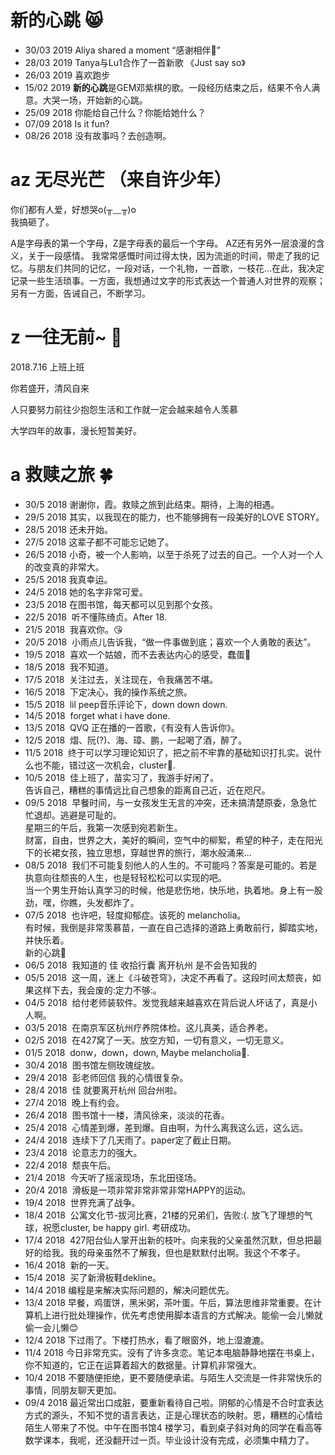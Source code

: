 # 新的心跳 :smile_cat:
* 30/03 2019 Aliya shared a moment “感谢相伴:pig:”
* 28/03 2019 Tanya与Lu1合作了一首新歌 《Just say so》
* 26/03 2019 喜欢跑步
* 15/02 2019 **新的心跳**是GEM邓紫棋的歌。一段经历结束之后，结果不令人满意。大哭一场，开始新的心跳。
* 25/09 2018 你能给自己什么？你能给她什么？
* 07/09 2018 Is it fun?
* 08/26 2018 没有故事吗？去创造啊。

# az 无尽光芒 （来自许少年）

你们都有人爱，好想哭o(╥﹏╥)o  
我搞砸了。

A是字母表的第一个字母，Z是字母表的最后一个字母。
AZ还有另外一层浪漫的含义，关于一段感情。
我常常感慨时间过得太快，因为流逝的时间，带走了我的记忆。与朋友们共同的记忆，一段对话，一个礼物，一首歌，一枝花...在此，我决定记录一些生活琐事。一方面，我想通过文字的形式表达一个普通人对世界的观察；另有一方面，告诫自己，不断学习。
# z 一往无前~ :rose:

2018.7.16 上班上班

你若盛开，清风自来

人只要努力前往少抱怨生活和工作就一定会越来越令人羡慕

大学四年的故事，漫长短暂美好。

# a 救赎之旅 :four_leaf_clover:
* 30/5 2018  谢谢你，霞。救赎之旅到此结束。期待，上海的相遇。
* 29/5 2018  其实，以我现在的能力，也不能够拥有一段美好的LOVE STORY。
* 28/5 2018  还未开始。
* 27/5 2018  这辈子都不可能忘记她了。
* 26/5 2018  小奇，被一个人影响，以至于杀死了过去的自己。一个人对一个人的改变真的非常大。
* 25/5 2018  我真幸运。
* 24/5 2018  她的名字非常可爱。
* 23/5 2018  在图书馆，每天都可以见到那个女孩。
* 22/5 2018  听不懂陈绮贞。After 18.
* 21/5 2018  我喜欢你。:kissing_heart:
* 20/5 2018  小雨点儿告诉我，“做一件事做到底；喜欢一个人勇敢的表达”。
* 19/5 2018  喜欢一个姑娘，而不去表达内心的感受，蠢蛋:egg:
* 18/5 2018  我不知道。
* 17/5 2018  关注过去，关注现在，令我痛苦不堪。
* 16/5 2018  下定决心，我的操作系统之旅。
* 15/5 2018  lil peep音乐评论下，down down down.
* 14/5 2018  forget what i have done.
* 13/5 2018  QVQ 正在播的一首歌，《有没有人告诉你》。
* 12/5 2018  熠、阮(?)、海、璋、鹏，一起喝了酒，醉了。
* 11/5 2018  终于可以学习理论知识了，把之前不牢靠的基础知识打扎实。说什么也不能，错过这一次机会，cluster:leaves:.
* 10/5 2018  佳上班了，苗实习了，我游手好闲了。<br> 告诉自己，糟糕的事情远比自己想象的距离自己近，近在咫尺。
* 09/5 2018  早餐时间，与一女孩发生无言的冲突，还未搞清楚原委，急急忙忙退却。逃避是可耻的。<br>星期三的午后，我第一次感到宛若新生。<br>财富，自由，世界之大，美好的瞬间，空气中的柳絮，希望的种子，走在阳光下的长裙女孩，独立思想，穿越世界的旅行，潮水般涌来...
* 08/5 2018  我们不可能复刻他人的人生的。不可能吗？答案是可能的。若是执意向往颓丧的人生，也是轻轻松松可以实现的吧。<br> 当一个男生开始认真学习的时候，他是悲伤地，快乐地，执着地。身上有一股劲，嘿，你瞧，头发都炸了。
* 07/5 2018  也许吧，轻度抑郁症。该死的 melancholia。<br> 有时候，我倒是非常羡慕苗，一直在自己选择的道路上勇敢前行，脚踏实地，并快乐着。<br> 新的心跳:heartbeat:
* 06/5 2018  我知道的 佳 收拾行囊 离开杭州 是不会告知我的
* 05/5 2018  这一周，迷上《斗破苍穹》，决定不再看了。这段时间太颓丧，如果这样下去，我会废的:定力不够:。
* 04/5 2018  给付老师装软件。发觉我越来越喜欢在背后说人坏话了，真是小人啊。
* 03/5 2018  在南京军区杭州疗养院体检。这儿真美，适合养老。
* 02/5 2018  在427窝了一天。放空方知，一切有意义，一切无意义。
* 01/5 2018  donw，down，down, Maybe melancholia:love_letter:.
* 30/4 2018  图书馆左侧玫瑰绽放。
* 29/4 2018  彭老师回信 我的心情很复杂。
* 28/4 2018  佳 就要离开杭州 回台州啦。
* 27/4 2018  晚上有约会。
* 26/4 2018  图书馆十一楼，清风徐来，淡淡的花香。
* 25/4 2018  心情差到爆，差到爆。自由啊，为什么离我这么远，这么远。
* 24/4 2018  连续下了几天雨了。paper定了截止日期。
* 23/4 2018  论意志力的强大。
* 22/4 2018  颓丧午后。
* 21/4 2018  今天听了摇滚现场，东北田径场。
* 20/4 2018  滑板是一项非常非常非常非常HAPPY的运动。
* 19/4 2018  世界充满了战争。
* 18/4 2018  公寓文化节-拔河比赛，21楼的兄弟们，告败:(. 放飞了理想的气球，祝愿cluster, be happy girl. 考研成功。
* 17/4 2018  427阳台仙人掌开出新的枝叶。向来我的父亲虽然沉默，但总把最好的给我。我的母亲虽然不了解我，但也是默默付出啊。我这个不孝子。
* 16/4 2018  新的一天。
* 15/4 2018  买了新滑板鞋dekline。
* 14/4 2018  编程是来解决实际问题的，解决问题优先。
* 13/4 2018  早餐，鸡蛋饼，黑米粥，茶叶蛋。午后，算法思维非常重要。在计算机上进行批处理操作，优先考虑使用脚本语言的方式解决。能偷一会儿懒就偷一会儿懒:blush:
* 12/4 2018  下过雨了。下楼打热水，看了眼窗外，地上湿漉漉。
* 11/4 2018  今日非常充实。没有了许多贪恋。笔记本电脑静静地摆在书桌上，你不知道的，它正在运算着超大的数据量。计算机非常强大。
* 10/4 2018  不要随便拒绝，更不要随便承诺。与陌生人交流是一件非常快乐的事情，同朋友聊天更加。
* 09/4 2018  最近常出口成脏，要重新看待自己啦。阴郁的心情是不合时宜表达方式的源头，不知不觉的语言表达，正是心理状态的映射。恩，糟糕的心情给陌生人带来了不悦。中午在图书馆4  楼学习，看到桌子斜对角的同学在看高等数学课本，我呢，还没翻开过一页。毕业设计没有完成，必须集中精力了。
